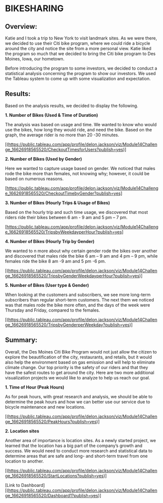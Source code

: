 # BIKESHARING 

## Overview:

Katie and I took a trip to New York to visit landmark sites. As we were there, we decided to use their Citi bike program, where we could ride a bicycle around the city and notice the site from a more personal view. Katie liked the program so much that we decided to bring the Citi bike program to Des Moines, Iowa, our hometown. 

Before introducing the program to some investors, we decided to conduct a statistical analysis concerning the program to show our investors. We used the Tableau system to come up with some visualization and expectation.  

## Results:

Based on the analysis results, we decided to display the following. 

**1.	Number of Bikes (Used & Time of Duration)**

The analysis was based on usage and time. We wanted to know who would use the bikes, how long they would ride, and need the bike. Based on the graph, the average rider is no more than 20 -30 minutes.  

[(https://public.tableau.com/app/profile/delon.jackson/viz/Module14Challenge_16626918565520/CheckoutTimesforUsers?publish=yes)]

**2.	Number of Bikes (Used by Gender)**

Here we wanted to capture usage based on gender. We noticed that males rode the bike more than females, not knowing why; however, it could be based on numerous reasons.

[https://public.tableau.com/app/profile/delon.jackson/viz/Module14Challenge_16626918565520/CheckoutTimebyGender?publish=yes]

**3.	Number of Bikes (Hourly Trips & Usage of Bikes)**

Based on the hourly trip and such time usage, we discovered that most riders ride their bikes between 6 am - 9 am and 5 pm – 7 pm. 

[https://public.tableau.com/app/profile/delon.jackson/viz/Module14Challenge_16626918565520/TripsbyWeekdayperHour?publish=yes]

**4.	Number of Bikes (Hourly Trip by Gender)**

We wanted to n more about why certain gender rode the bikes over another and discovered that males ride the bike 6 am – 9 am and 4 pm – 9 pm, while females ride the bike 8 am -9 am and 5 pm -6 pm. 

[(https://public.tableau.com/app/profile/delon.jackson/viz/Module14Challenge_16626918565520/TripsbyGenderWeekdayperHour?publish=yes)]

**5.	Number of Bikes (User type & Gender)**

When looking at the customers and subscribers, we see more long-term subscribers than regular short-term customers. The next them we noticed was that males rode the bike more often, and the days of the week were Thursday and Friday, compared to the females.  

[(https://public.tableau.com/app/profile/delon.jackson/viz/Module14Challenge_16626918565520/TripsbyGenderperWeekday?publish=yes)]

## Summary:

Overall, the Des Moines Citi Bike Program would not just allow the citizen to explore the beautification of the city, restaurants, and retails, but it would also help the environment based on gas emission and will help to eliminate climate change. Our top priority is the safety of our riders and that they have the safest routes to get around the city. Here are two more additional visualization projects we would like to analyze to help us reach our goal. 

**1.	Time of Hour (Peak Hours)**

As for peak hours, with great research and analysis, we should be able to determine the peak hours and how we can better use our service due to bicycle maintenance and new locations. 

[(https://public.tableau.com/app/profile/delon.jackson/viz/Module14Challenge_16626918565520/PeakHours?publish=yes)]

**2.	Location sites** 

Another area of importance is location sites. As a newly started project, we learned that the location has a big part of the company’s growth and success. We would need to conduct more research and statistical data to determine areas that are safe and long- and short-term travel from one location to another.

[(https://public.tableau.com/app/profile/delon.jackson/viz/Module14Challenge_16626918565520/StartLocations?publish=yes)]


[Link to Dashboard] [(https://public.tableau.com/app/profile/delon.jackson/viz/Module14Challenge_16626918565520/Dashboard1?publish=yes)]
